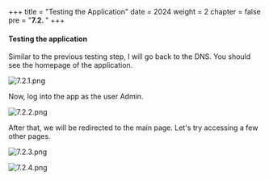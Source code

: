 +++
title = "Testing the Application"
date = 2024
weight = 2
chapter = false
pre = "<b>7.2. </b>"
+++

#### Testing the application

Similar to the previous testing step, I will go back to the DNS. You should see the homepage of the application.

![7.2.1.png](/images/7-docker-compose/7.2.1.png)

Now, log into the app as the user Admin.

![7.2.2.png](/images/7-docker-compose/7.2.2.png)

After that, we will be redirected to the main page. Let's try accessing a few other pages.

![7.2.3.png](/images/7-docker-compose/7.2.3.png)

![7.2.4.png](/images/7-docker-compose/7.2.4.png)
